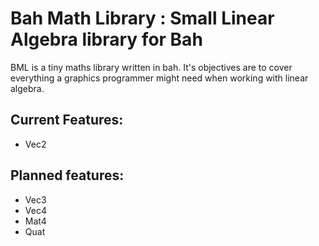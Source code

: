 # Bah Math Library : Small Linear Algebra library for Bah

BML is a tiny maths library written in bah. It's objectives are to cover everything a graphics programmer might need when working with linear algebra.

## Current Features:

- Vec2

## Planned features:

- Vec3
- Vec4
- Mat4
- Quat